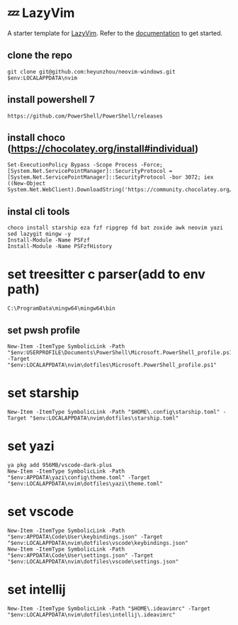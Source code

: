 # 💤 LazyVim

A starter template for [LazyVim](https://github.com/LazyVim/LazyVim).
Refer to the [documentation](https://lazyvim.github.io/installation) to get started.

## clone the repo
```
git clone git@github.com:heyunzhou/neovim-windows.git $env:LOCALAPPDATA\nvim
```


## install powershell 7
```
https://github.com/PowerShell/PowerShell/releases
```

## install choco (https://chocolatey.org/install#individual)
```
Set-ExecutionPolicy Bypass -Scope Process -Force; [System.Net.ServicePointManager]::SecurityProtocol = [System.Net.ServicePointManager]::SecurityProtocol -bor 3072; iex ((New-Object System.Net.WebClient).DownloadString('https://community.chocolatey.org/install.ps1'))
```

## instal cli tools
```
choco install starship eza fzf ripgrep fd bat zoxide awk neovim yazi sed lazygit mingw -y
Install-Module -Name PSFzf
Install-Module -Name PSFzfHistory
```
# set treesitter c parser(add to env path)
```
C:\ProgramData\mingw64\mingw64\bin
```

## set pwsh profile
```
New-Item -ItemType SymbolicLink -Path "$env:USERPROFILE\Documents\PowerShell\Microsoft.PowerShell_profile.ps1" -Target "$env:LOCALAPPDATA\nvim\dotfiles\Microsoft.PowerShell_profile.ps1"
```
# set starship 
```
New-Item -ItemType SymbolicLink -Path "$HOME\.config\starship.toml" -Target "$env:LOCALAPPDATA\nvim\dotfiles\starship.toml"
```
# set yazi
```
ya pkg add 956MB/vscode-dark-plus
New-Item -ItemType SymbolicLink -Path "$env:APPDATA\yazi\config\theme.toml" -Target "$env:LOCALAPPDATA\nvim\dotfiles\yazi\theme.toml"
```
# set vscode
```
New-Item -ItemType SymbolicLink -Path "$env:APPDATA\Code\User\keybindings.json" -Target "$env:LOCALAPPDATA\nvim\dotfiles\vscode\keybindings.json"
New-Item -ItemType SymbolicLink -Path "$env:APPDATA\Code\User\settings.json" -Target "$env:LOCALAPPDATA\nvim\dotfiles\vscode\settings.json"
```
# set intellij
```
New-Item -ItemType SymbolicLink -Path "$HOME\.ideavimrc" -Target "$env:LOCALAPPDATA\nvim\dotfiles\intellij\.ideavimrc"
```

